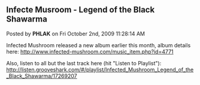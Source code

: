 ## Infecte Musroom - Legend of the Black Shawarma
Posted by **PHLAK** on Fri October 2nd, 2009 11:28:14 AM

Infected Mushroom released a new album earlier this month, album details here:
<http://www.infected-mushroom.com/music_item.php?id=4771>

Also, listen to all but the last track here (hit "Listen to Playlist"):
<http://listen.grooveshark.com/#/playlist/Infected_Mushroom_Legend_of_the_Black_Shawarma/17269207>

